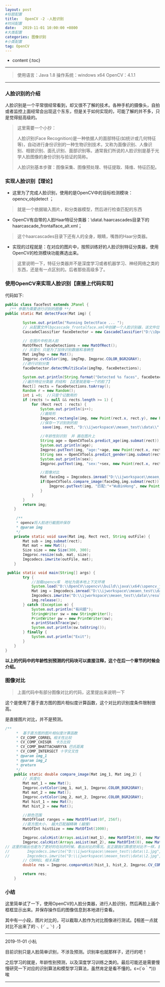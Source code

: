 ```yaml
---
layout: post
#标题配置
title:   OpenCV -2 -人脸识别
#时间配置
date:   2019-11-01 10:00:00 +0800
#大类配置
categories: 图像识别
#小类配置
tag: OpenCV
---
```


* content
{:toc}



---

> 使用语言：Java 1.8
> 操作系统：windows x64
> OpenCV：4.1.1

---

### 人脸识别的介绍

人脸识别是一个平常很经常看到，却又很不了解的技术。各种手机的摄像头，自拍或者监控上面经常会出现这个东东，但是关于如何实现的，可能了解的并不多，只是觉得挺高级的。

> 这里需要一个小抄：
>
> 人脸识别(Face Recognition)是一种依据人的面部特征(如统计或几何特征等)，自动进行身份识别的一种生物识别技术，又称为面像识别、人像识别、相貌识别、面孔识别、面部识别等。通常我们所说的人脸识别是基于光学人脸图像的身份识别与验证的简称。
>
> 人脸识别基本步骤：图像采集、图像预处理、特征提取、降维、特征匹配。

### 实现人脸识别【理论】

* 这里为了完成人脸识别，使用的是OpenCV中的目标检测模块：opencv_objdetect ；

> 就是一个依据输入图片，和分类器模型，然后进行检查匹配的东西

* OpenCV有自带的人脸Haar特征分类器：\data\ haarcascades目录下的haarcascade_frontalface_alt.xml；

> 这个haarcascades目录下还有人的全身，眼睛，嘴唇的Haar分类器。

* 实现的过程就是：在对应的图片中，按照训练好的人脸识别特征分类器，使用OpenCV的检测模块功能赛选出来。

> 这里说明一下，特征分类器并不是深度学习或者机器学习、神经网络之类的东西，还是有一点区别的。后者那些高级多了。

### 使用OpenCV来实现人脸识别【直接上代码实现】

代码如下:

```java
public class faceTest extends JPanel {
  /** 参数为需要进行识别的图像 **/
public static Mat detectFace(Mat img) {
		
        System.out.println("Running DetectFace ... ");
        // 从配置文件lbpcascade_frontalface.xml中创建一个人脸识别器，该文件位于opencv安装目录中
        CascadeClassifier faceDetector = new CascadeClassifier("D:\\OpenCV\\opencv\\sources\\data\\haarcascades\\haarcascade_frontalface_alt.xml");

        // 在图片中检测人脸
        MatOfRect faceDetections = new MatOfRect();
        // 灰度化 只是为了加快识别数据和准确性
        Mat imgTmp = new Mat();
        Imgproc.cvtColor(img, imgTmp, Imgproc.COLOR_BGR2GRAY);
		//进行识别分类
        faceDetector.detectMultiScale(imgTmp, faceDetections);

        System.out.println(String.format("Detected %s faces", faceDetections.toArray().length));
		//遍历特征分类器 的结构 【这里就是每一个的脸了】
        Rect[] rects = faceDetections.toArray();
        Random r = new Random();
        int i =0;  //只是个记数用的
        if (rects != null && rects.length >= 1) {
            for (Rect rect : rects) {
                System.out.println(i++);
                //画矩形
                Imgproc.rectangle(img, new Point(rect.x, rect.y), new Point(rect.x + rect.width, rect.y + rect.height), new Scalar(0, 255, 0), 1);
                //保存一下识别到的脸
                 save(img, rect, "D:\\ijworkspace\\meaen_test\\data\\" + r.nextInt(2000) + ".jpg");

                //年龄性别识别  并 画在图片上
                String age = OpenCVTools.predict_age(img.submat(rect));
                System.out.println(age);
                Imgproc.putText(img, "age:"+age, new Point(rect.x, rect.y), Imgproc.FONT_HERSHEY_PLAIN,0.8, new Scalar(0, 255, 0), 1);
                String sex = OpenCVTools.predict_gender(img.submat(rect));
                System.out.println(sex);
                Imgproc.putText(img, "sex:"+sex, new Point(rect.x, rect.y+10), Imgproc.FONT_HERSHEY_PLAIN,0.8, new Scalar(0, 255, 0), 1);

                //图像对比
                Mat faceImg = Imgcodecs.imread("D:\\ijworkspace\\meaen_test\\data\\1625.jpg");
                if(OpenCVTools.compare_image(faceImg,img.submat(rect)) > 0.9 ){
                    Imgproc.putText(img, "匹配:"+"WuBinHong", new Point(rect.x, rect.y+20), Imgproc.FONT_HERSHEY_PLAIN,0.8, new Scalar(0, 255, 0), 1);
                }
            }
        }
        return img;
    }
    
     /**
     * opencv将人脸进行截图并保存
     * @param img
     */
    private static void save(Mat img, Rect rect, String outFile) {
        Mat sub = img.submat(rect);
        Mat mat = new Mat();
        Size size = new Size(300, 300);
        Imgproc.resize(sub, mat, size);
        Imgcodecs.imwrite(outFile, mat);
    }

 public static void main(String[] args) {
        try {
            //加载opencv库  地址为我本地上下文环境
            System.load("D:\\OpenCV\\opencv\\build\\java\\x64\\opencv_java411.dll");
            Mat img = Imgcodecs.imread("D:\\ijworkspace\\meaen_test\\data\\test6.jpg");
            Imgcodecs.imwrite("D:\\ijworkspace\\meaen_test\\data\\result.jpg",detectFace(img));
            img.release();
        } catch (Exception e) {
            System.out.println("有问题");
            StringWriter sw = new StringWriter();
            PrintWriter pw = new PrintWriter(sw);
            e.printStackTrace(pw);
            System.out.println(sw.toString());
        } finally {
            System.out.println("Exit");
        }
    }
}
```

**以上的代码中的年龄性别预测的代码块可以直接注释，这个在后一个章节的时候会介绍。** 

### 图像对比

> 上面代码中有部分图像对比的代码，这里提出来说明一下

这个是使用了基于直方图的图片相似度计算函数，这个对比的识别度条件限制很高。

是直接图片对比，并不是预测。

```java
/**
     *  基于直方图的图片相似度计算函数
     * CV_COMP_CORREL 相关性比较
     * CV_COMP_CHISQR  卡方比较
     * CV_COMP_BHATTACHARYYA 巴氏距离
     * CV_COMP_INTERSECT 十字交叉性
     * @param img_1
     * @param img_2
     * @return
     */
    public static double compare_image(Mat img_1, Mat img_2) {
        // 灰度化
        Mat mat_1 = new Mat();
        Imgproc.cvtColor(img_1, mat_1, Imgproc.COLOR_BGR2GRAY);
        Mat mat_2 = new Mat();
        Imgproc.cvtColor(img_2, mat_2, Imgproc.COLOR_BGR2GRAY);
        Mat hist_1 = new Mat();
        Mat hist_2 = new Mat();

        //颜色范围
        MatOfFloat ranges = new MatOfFloat(0f, 256f);
        //直方图大小， 越大匹配越精确 (越慢)
        MatOfInt histSize = new MatOfInt(1000);

        Imgproc.calcHist(Arrays.asList(mat_1), new MatOfInt(0), new Mat(), hist_1, histSize, ranges);
        Imgproc.calcHist(Arrays.asList(mat_2), new MatOfInt(0), new Mat(), hist_2, histSize, ranges);
// 这里的输出也是为了更好的在玩的时候，看出对比的情况。反正跟我们靠感觉对比不一样，我是看不懂了╮(╯_╰)╭
//        Imgcodecs.imwrite("D:\\ijworkspace\\meaen_test\\data\\1.jpg", hist_1);
//        Imgcodecs.imwrite("D:\\ijworkspace\\meaen_test\\data\\2.jpg", hist_2);
        // CORREL 相关系数
        double res = Imgproc.compareHist(hist_1, hist_2, Imgproc.CV_COMP_CORREL);

        return res;
    }
```

### 小结

这里简单试了一下，使用OpenCV的人脸分类器，进行人脸识别，然后再脸上画个框框显示出来。并保存操作后的图像信息到本地进行查看。

其中有一小段，图片对比的，可以截取人脸作为对比图像进行测试。【相差一点就对比不出来了的 ╮(╯_╰)╭】

---

2019-11-01 小杭

目前识别只是人脸简单识别，不涉及预测。识别率也就那样子，还行的吧！

之后学习的就是，年龄性别预测，以及深度学习训练之类的。最后可能还是需要慢慢研究一下对应的识别算法和模型学习算法，虽然肯定是看不懂的。ε=(´ο｀*)))唉

---

